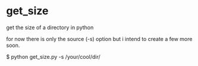 # get_size
get the size of a directory in python

for now there is only the source (-s) option but i intend to create a few more soon.

$ python get_size.py -s /your/cool/dir/
